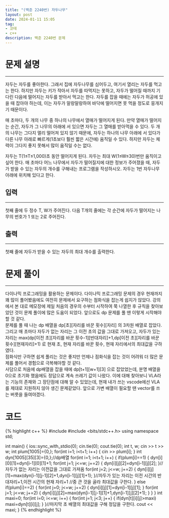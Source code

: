 ```yaml
---
title: "(백준 2240번) 자두나무"
layout: post
date: 2024-01-11 15:05
tag:
- 코테
- c++
description: 백준 2240번 문제
---
```


# 문제 설명  
---
자두는 자두를 좋아한다. 그래서 집에 자두나무를 심어두고, 여기서 열리는 자두를 먹고는 한다. 하지만 자두는 키가 작아서 자두를 따먹지는 못하고, 자두가 떨어질 때까지 기다린 다음에 떨어지는 자두를 받아서 먹고는 한다. 자두를 잡을 때에는 자두가 허공에 있을 때 잡아야 하는데, 이는 자두가 말랑말랑하여 바닥에 떨어지면 못 먹을 정도로 뭉개지기 때문이다.

매 초마다, 두 개의 나무 중 하나의 나무에서 열매가 떨어지게 된다. 만약 열매가 떨어지는 순간, 자두가 그 나무의 아래에 서 있으면 자두는 그 열매를 받아먹을 수 있다. 두 개의 나무는 그다지 멀리 떨어져 있지 않기 때문에, 자두는 하나의 나무 아래에 서 있다가 다른 나무 아래로 빠르게(1초보다 훨씬 짧은 시간에) 움직일 수 있다. 하지만 자두는 체력이 그다지 좋지 못해서 많이 움직일 수는 없다.

자두는 T(1≤T≤1,000)초 동안 떨어지게 된다. 자두는 최대 W(1≤W≤30)번만 움직이고 싶어 한다. 매 초마다 어느 나무에서 자두가 떨어질지에 대한 정보가 주어졌을 때, 자두가 받을 수 있는 자두의 개수를 구해내는 프로그램을 작성하시오. 자두는 1번 자두나무 아래에 위치해 있다고 한다.  

## 입력  
---
첫째 줄에 두 정수 T, W가 주어진다. 다음 T개의 줄에는 각 순간에 자두가 떨어지는 나무의 번호가 1 또는 2로 주어진다.  

## 출력  
---
첫째 줄에 자두가 받을 수 있는 자두의 최대 개수를 출력한다.  

# 문제 풀이  
---
다이나믹 프로그래밍을 활용하는 문제이다. 다이나믹 프로그래밍 문제의 경우 현재까지 꽤 많이 풀어봤음에도 여전히 문제에서 요구하는 점화식을 잡는게 쉽지가 않았다. 강의에서 본 대로 메모장에 제일 처음의 경우의 수부터 시작하여 쭉 나열한 후 규칙을 찾아보았던 것이 문제 풀이에 많은 도움이 되었다. 앞으로도 dp 문제를 풀 땐 이렇게 시작해야 할 것 같다.  
문제를 풀 때 나는 dp 배열을 dp[초][자리를 바꾼 횟수][자리] 의 3차원 배열로 잡았다. 그리고 매 초마다 자두가 없는 자리는 그 이전 초의 값을 그대로 가져오고, 자두가 있는 자리는 max(dp[이전 초][자리를 바꾼 횟수-1][반대자리]+1,dp[이전 초][자리를 바꾼 횟수][현재자리]+1) 로 현재 초, 현재 자리를 바꾼 횟수, 현재 자리에서의 최대값을 구하였다.  
점화식만 구하면 쉽게 풀리는 것은 좋지만 언제나 점화식을 잡는 것이 어려워 더 많은 문제를 풀어서 경험으로 극복해야할 것 같다.  
사담으로 처음에 dp배열을 잡을 때에 dp[t+1][w+1][3] 으로 잡았었는데, 분명 배열을 0으로 초기화 했음에도 정답으로 계속 쓰레기 값이 나왔다. 이에 대해 찾아보니 VLA라는 기능의 존재와 그 장단점에 대해 알 수 있었는데, 현재 내가 쓰는 vscode에선 VLA를 제대로 지원하지 않아 생긴 문제같았다. 앞으로 가변 배열이 필요할 땐 vector를 쓰는 버릇을 들여야겠다.

# 코드
{% highlight c++ %}
#include <iostream>
#include <bits/stdc++.h>
using namespace std;


int main() {
    ios::sync_with_stdio(0);
    cin.tie(0);
    cout.tie(0);
    int t, w; cin >> t >> w;
    int plum[1005]={0,};
    for(int i=1; i<t+1; i++) {
        cin >> plum[i];
    }
    int dyn[1005][35][3]={0,};//dp배열
    for(int i=1; i<t+1; i++) {
        if(plum[i]==1) {
            dyn[i][0][1]=dyn[i-1][0][1]+1;
            for(int j=1; j<=w; j+=2) {
                dyn[i][j][2]=dyn[i-1][j][2];
            }//자두가 없는 자리는 이전값을 그대로 가져옴
            for(int j=2; j<=w; j+=2) {
                dyn[i][j][1]=max(dyn[i-1][j-1][2]+1,dyn[i-1][j][1]+1);
            }//자두가 있는 자리는 이전 시간의 반대자리+1,이전 시간의 현재 자리+1
            //중 큰 것을 골라 최대값을 구한다.
        }
        else if(plum[i]==2) {
            for(int j=0; j<=w; j+=2) {
                dyn[i][j][1]=dyn[i-1][j][1];
            }
            for(int j=1; j<=w; j+=2) {
                dyn[i][j][2]=max(dyn[i-1][j-1][1]+1,dyn[i-1][j][2]+1);
            }
        }
    }
    int maxi=0;
    for(int i=0; i<=w; i++) {
        for(int j=1; j<3; j++) {
            if(dyn[t][i][j]>maxi) maxi=dyn[t][i][j];
        }
    }//마지막 초 배열의 최대값을 구해 정답을 구한다.
    cout << maxi;
}
{% endhighlight %}